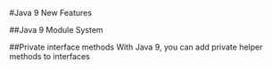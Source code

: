 #Java 9 New Features

##Java 9 Module System

##Private interface methods
With Java 9, you can add private helper methods to interfaces

